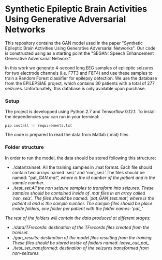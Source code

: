 # Synthetic Epileptic Brain Activities Using Generative Adversarial Networks

This repository contains the GAN model used in the paper "Synthetic Epileptic Brain Activities Using Generative Adversarial Networks". Our code is constructed using as a starting point the "SEGAN: Speech Enhancement Generative Adversarial Network".

In this work we generate 4-second long EEG samples of epileptic seizures for two electrode channels (i.e. F7T3 and F8T4) and use these samples to train a Random Forest classifier for epilepsy detection. We use the database from the EPILEPSIAE project, which contains 30 patients with a total of 277 seizures. Unfortunately, this database is only available upon purchase.

### Setup

The project is developped using Python 2.7 and Tensorflow 0.12.1. To install the dependencies you can run in your terminal:
```
pip install -r requirements.txt
```
The code is prepared to read the data from Matlab (.mat) files.


### Folder structure

In order to run the model, the data should be stored following this structure:
  - ./data/trainset: All the training samples in .mat format. Each file should contain two arrays named 'seiz' and 'non_seiz'.The files should be named: 	"pat_<id>_GAN_<i>.mat", where <id> is the id number of the patient and <i> is the sample number.
  - ./test_set:All the non seizure samples to transform into seizures. These samples should be contained inside of .mat files in an array called ´non_seiz´. The files should be named: 'pat_<id>_GAN_test_<i>.mat', where <id> is the patient id and <i> is the sample number. The sample files should be place inside folders, one folder per patient with the folder names: 'pat_<id>'

The rest of the folders will contain the data produced at different stages:
 - ./data/TFrecords: destination of the TFrecords files created from the trainset.
 - ./gan_results: destination of the model files resulting from the training. These files should be stored inside of folders named: leave_out_pat_<id>
 - ./test_set_transformed: destination of the seizures transformed from non-seizures.
  
